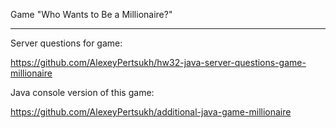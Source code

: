 Game "Who Wants to Be a Millionaire?"

----

Server questions for game: 

https://github.com/AlexeyPertsukh/hw32-java-server-questions-game-millionaire

Java console version of this game:

https://github.com/AlexeyPertsukh/additional-java-game-millionaire
